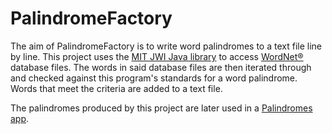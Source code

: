 # PalindromeFactory

The aim of PalindromeFactory is to write word palindromes to a text file line by line. This project uses the [MIT JWI Java library](http://projects.csail.mit.edu/jwi/) to access [WordNet®](https://wordnet.princeton.edu/) database files. The words in said database files are then iterated through and checked against this program&#39;s standards for a word palindrome. Words that meet the criteria are added to a text file.

The palindromes produced by this project are later used in a [Palindromes app](https://github.com/emmanuel-nwogu/Palindromes).
